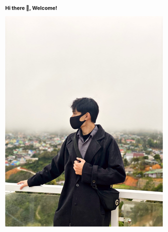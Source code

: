 ### Hi there 👋, Welcome!
<picture>
 <source media="(prefers-color-scheme: dark)" srcset="https://raw.githubusercontent.com/longlwu2000/longlwu2000.github.io/master/assets/images/long-dalat.jpg">
 <source media="(prefers-color-scheme: light)" srcset="https://raw.githubusercontent.com/longlwu2000/longlwu2000.github.io/master/assets/images/long-dalat.jpg">
 <img alt="my profile" src="https://raw.githubusercontent.com/longlwu2000/longlwu2000.github.io/master/assets/images/long-dalat.jpg">
</picture>
